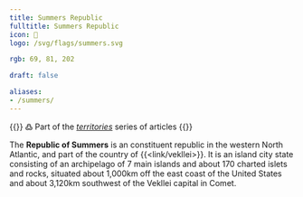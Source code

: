 ```yaml
---
title: Summers Republic
fulltitle: Summers Republic
icon: 🦀
logo: /svg/flags/summers.svg

rgb: 69, 81, 202

draft: false

aliases:
- /summers/
---
```

{{<note green >}}
߷ Part of the *[territories](/territories/)* series of articles
{{</note>}}

The <span class="fi fi-summers"></span> **Republic of Summers** is an constituent republic in the western North Atlantic, and part of the country of {{<link/vekllei>}}. It is an island city state consisting of an archipelago of 7 main islands and about 170 charted islets and rocks, situated about 1,000km off the east coast of the United States and about 3,120km southwest of the Vekllei capital in Comet.